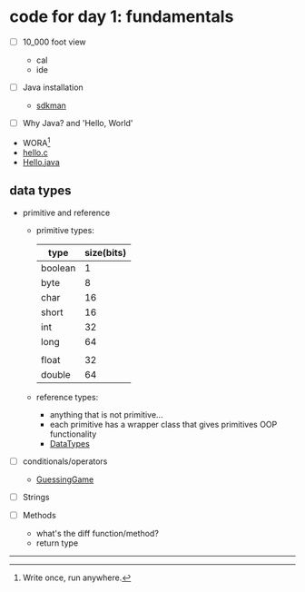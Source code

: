# code for day 1: fundamentals

- [ ] 10_000 foot view
  - cal
  - ide

- [ ] Java installation
  - [sdkman](https://sdkman.io/)

- [ ] Why Java? and 'Hello, World'

- WORA[^1]
- [hello.c](./HelloWorld/hello.c)
- [Hello.java](./HelloWorld/Hello.java)

## data types

- primitive and reference
  - primitive types:

      |type|size(bits)|
      |---|---|
      |boolean|1|
      |byte|8|
      |char|16|
      |short|16|
      |int|32|
      |long|64|
      |||
      |float|32|
      |double|64|

  - reference types:
    - anything that is not primitive...
    - each primitive has a wrapper class that gives primitives OOP functionality
    - [DataTypes](./DataTypes/Main.java)

- [ ] conditionals/operators
  - [GuessingGame](./GuessingGame/README.md)

- [ ] Strings

- [ ] Methods
  - what's the diff function/method?
  - return type



-----

[^1]: Write once, run anywhere.
